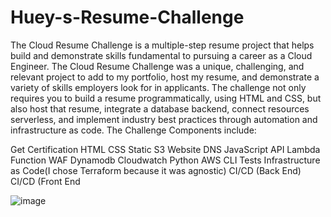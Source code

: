 # Huey-s-Resume-Challenge
The Cloud Resume Challenge is a multiple-step resume project that helps build and demonstrate skills fundamental to pursuing a career as a Cloud Engineer. The Cloud Resume Challenge was a unique, challenging, and relevant project to add to my portfolio, host my resume, and demonstrate a variety of skills employers look for in applicants. The challenge not only requires you to build a resume programmatically, using HTML and CSS, but also host that resume, integrate a database backend, connect resources serverless, and implement industry best practices through automation and infrastructure as code. The Challenge Components include:

Get Certification
HTML
CSS
Static S3 Website
DNS
JavaScript
API
Lambda Function
WAF
Dynamodb
Cloudwatch
Python
AWS CLI
Tests
Infrastructure as Code(I chose Terraform because it was agnostic)
CI/CD (Back End)
CI/CD (Front End

![image](https://github.com/user-attachments/assets/2c98cb59-ee6b-426e-9624-0af30c168d09)

